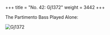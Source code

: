 +++
title = "No. 42: Gj1372"
weight = 3442
+++

The Partimento Bass Played Alone:

![Gj1372](/img/42FenBk4.jpg)
